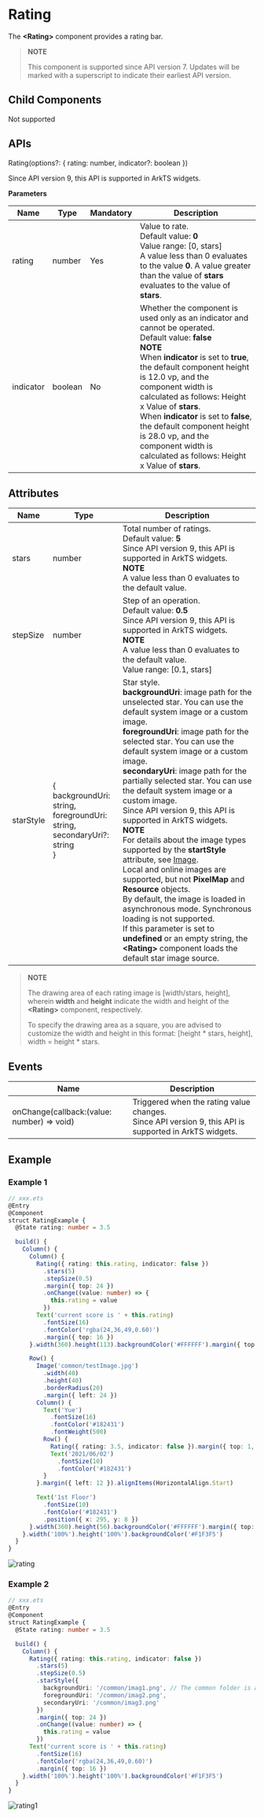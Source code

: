 # Rating

The **\<Rating>** component provides a rating bar.

>  **NOTE**
>
>  This component is supported since API version 7. Updates will be marked with a superscript to indicate their earliest API version.


## Child Components

Not supported


## APIs

Rating(options?: { rating: number, indicator?: boolean })

Since API version 9, this API is supported in ArkTS widgets.

**Parameters**

| Name      | Type   | Mandatory  | Description                                    |
| --------- | ------- | ---- | ---------------------------------------- |
| rating    | number  | Yes   | Value to rate.<br>Default value: **0**<br>Value range: [0, stars]<br>A value less than 0 evaluates to the value **0**. A value greater than the value of **stars** evaluates to the value of **stars**.|
| indicator | boolean | No   | Whether the component is used only as an indicator and cannot be operated.<br>Default value: **false**<br>**NOTE**<br>When **indicator** is set to **true**, the default component height is 12.0 vp, and the component width is calculated as follows: Height x Value of **stars**.<br>When **indicator** is set to **false**, the default component height is 28.0 vp, and the component width is calculated as follows: Height x Value of **stars**.|


## Attributes

| Name       | Type                                    | Description                                      |
| --------- | ---------------------------------------- | ---------------------------------------- |
| stars     | number                                   | Total number of ratings.<br>Default value: **5**<br>Since API version 9, this API is supported in ArkTS widgets.<br>**NOTE**<br>A value less than 0 evaluates to the default value.|
| stepSize  | number                                   | Step of an operation.<br>Default value: **0.5**<br>Since API version 9, this API is supported in ArkTS widgets.<br>**NOTE**<br>A value less than 0 evaluates to the default value.<br>Value range: [0.1, stars]|
| starStyle | {<br>backgroundUri: string,<br>foregroundUri: string,<br>secondaryUri?: string<br>} | Star style.<br>**backgroundUri**: image path for the unselected star. You can use the default system image or a custom image.<br>**foregroundUri**: image path for the selected star. You can use the default system image or a custom image.<br>**secondaryUri**: image path for the partially selected star. You can use the default system image or a custom image.<br>Since API version 9, this API is supported in ArkTS widgets.<br>**NOTE**<br>For details about the image types supported by the **startStyle** attribute, see [Image](ts-basic-components-image.md).<br>Local and online images are supported, but not **PixelMap** and **Resource** objects.<br>By default, the image is loaded in asynchronous mode. Synchronous loading is not supported.<br>If this parameter is set to **undefined** or an empty string, the **\<Rating>** component loads the default star image source.|

>  **NOTE**
>
>  The drawing area of each rating image is [width/stars, height], wherein **width** and **height** indicate the width and height of the **\<Rating>** component, respectively.
>
>  To specify the drawing area as a square, you are advised to customize the width and height in this format: [height * stars, height], width = height * stars.


## Events

| Name                                      | Description                                    |
| ---------------------------------------- | ---------------------------------------- |
| onChange(callback:(value: number) =&gt; void) | Triggered when the rating value changes.<br>Since API version 9, this API is supported in ArkTS widgets.|

## Example

### Example 1

```ts
// xxx.ets
@Entry
@Component
struct RatingExample {
  @State rating: number = 3.5

  build() {
    Column() {
      Column() {
        Rating({ rating: this.rating, indicator: false })
          .stars(5)
          .stepSize(0.5)
          .margin({ top: 24 })
          .onChange((value: number) => {
            this.rating = value
          })
        Text('current score is ' + this.rating)
          .fontSize(16)
          .fontColor('rgba(24,36,49,0.60)')
          .margin({ top: 16 })
      }.width(360).height(113).backgroundColor('#FFFFFF').margin({ top: 68 })

      Row() {
        Image('common/testImage.jpg')
          .width(40)
          .height(40)
          .borderRadius(20)
          .margin({ left: 24 })
        Column() {
          Text('Yue')
            .fontSize(16)
            .fontColor('#182431')
            .fontWeight(500)
          Row() {
            Rating({ rating: 3.5, indicator: false }).margin({ top: 1, right: 8 })
            Text('2021/06/02')
              .fontSize(10)
              .fontColor('#182431')
          }
        }.margin({ left: 12 }).alignItems(HorizontalAlign.Start)

        Text('1st Floor')
          .fontSize(10)
          .fontColor('#182431')
          .position({ x: 295, y: 8 })
      }.width(360).height(56).backgroundColor('#FFFFFF').margin({ top: 64 })
    }.width('100%').height('100%').backgroundColor('#F1F3F5')
  }
}
```

![rating](figures/rating.gif)

### Example 2

```ts
// xxx.ets
@Entry
@Component
struct RatingExample {
  @State rating: number = 3.5

  build() {
    Column() {
      Rating({ rating: this.rating, indicator: false })
        .stars(5)
        .stepSize(0.5)
        .starStyle({
          backgroundUri: '/common/imag1.png', // The common folder is at the same level as pages.
          foregroundUri: '/common/imag2.png',
          secondaryUri: '/common/imag3.png'
        })
        .margin({ top: 24 })
        .onChange((value: number) => {
          this.rating = value
        })
      Text('current score is ' + this.rating)
        .fontSize(16)
        .fontColor('rgba(24,36,49,0.60)')
        .margin({ top: 16 })
    }.width('100%').height('100%').backgroundColor('#F1F3F5')
  }
}
```

![rating1](figures/rating1.gif)

